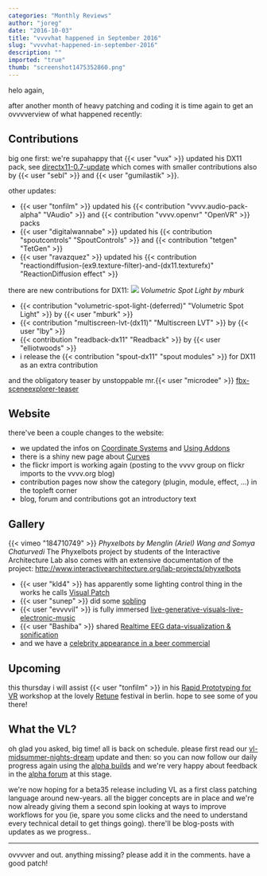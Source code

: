 ```yaml
---
categories: "Monthly Reviews"
author: "joreg"
date: "2016-10-03"
title: "vvvvhat happened in September 2016"
slug: "vvvvhat-happened-in-september-2016"
description: ""
imported: "true"
thumb: "screenshot1475352860.png"
---
```


helo again,

after another month of heavy patching and coding it is time again to get an ovvvverview of what happened recently: 

## Contributions

big one first: we're supahappy that {{< user "vux" >}} updated his DX11 pack, see [directx11-0.7-update](/blog/2016/directx11-0.7-update) which comes with smaller contributions also by {{< user "sebl" >}} and {{< user "gumilastik" >}}.

other updates:
- {{< user "tonfilm" >}} updated his {{< contribution "vvvv.audio-pack-alpha" "VAudio" >}} and {{< contribution "vvvv.openvr" "OpenVR" >}} packs
- {{< user "digitalwannabe" >}} updated his {{< contribution "spoutcontrols" "SpoutControls" >}} and {{< contribution "tetgen" "TetGen" >}}
- {{< user "ravazquez" >}} updated his {{< contribution "reactiondiffusion-(ex9.texture-filter)-and-(dx11.texturefx)" "ReactionDiffusion effect" >}}

there are new contributions for DX11:
![](screenshot1475352860.png) 
*Volumetric Spot Light by mburk*
- {{< contribution "volumetric-spot-light-(deferred)" "Volumetric Spot Light" >}} by {{< user "mburk" >}}
- {{< contribution "multiscreen-lvt-(dx11)" "Multiscreen LVT" >}} by {{< user "lby" >}}
- {{< contribution "readback-dx11" "Readback" >}} by {{< user "elliotwoods" >}}
- i release the {{< contribution "spout-dx11" "spout modules" >}} for DX11 as an extra contribution 

and the obligatory teaser by unstoppable mr.{{< user "microdee" >}} [fbx-sceneexplorer-teaser](/blog/fbx-sceneexplorer-teaser)

## Website

there've been a couple changes to the website:
- we updated the infos on [Coordinate Systems](https://betadocs.vvvv.org/topics/graphics/direct3d-9/basics/coordinate-systems/index.html) and [Using Addons](https://betadocs.vvvv.org/using-vvvv/patching/using-addons.html)
- there is a shiny new page about [Curves](https://betadocs.vvvv.org/topics/graphics/direct3d-9/geometry/curves/curves.html)
- the flickr import is working again (posting to the vvvv group on flickr imports to the vvvv.org blog)
- contribution pages now show the category (plugin, module, effect, ...) in the topleft corner
- blog, forum and contributions got an introductory text

## Gallery

{{< vimeo "184710749" >}}
*Phyxelbots by Menglin (Ariel) Wang and Somya Chaturvedi*
The Phyxelbots project by students of the Interactive Architecture Lab also comes with an extensive documentation of the project: http://www.interactivearchitecture.org/lab-projects/phyxelbots

- {{< user "kld4" >}} has apparently some lighting control thing in the works he calls [Visual Patch](https://www.youtube.com/watch?v=UhpUk6BtBZw)
- {{< user "sunep" >}} did some [sobling](/blog/sobling)
- {{< user "evvvvil" >}} is fully immersed [live-generative-visuals-live-electronic-music](/blog/live-generative-visuals-live-electronic-music)
- {{< user "Bashiba" >}} shared [Realtime EEG data-visualization & sonification](/blog/real-time-eeg-data-visualization-sonification)
- and we have a [celebrity appearance in a beer commercial](https://www.youtube.com/watch?v=-4sUsKQ_ik8)

## Upcoming

this thursday i will assist {{< user "tonfilm" >}} in his [Rapid Prototyping for VR](/blog/2016/rapid-prototyping-for-vr-with-vvvv-retune-festival) workshop at the lovely [Retune](https://retune.de) festival in berlin. hope to see some of you there!

## What the VL?

oh glad you asked, big time! all is back on schedule. please first read our [vl-midsummer-nights-dream](/blog/2016/vl-midsummer-nights-dream) update and then: so you can now follow our daily progress again using the [alpha builds](https://vvvv.org/downloads/previews) and we're very happy about feedback in the [alpha forum](https://discourse.vvvv.org/) at this stage. 

we're now hoping for a beta35 release including VL as a first class patching language around new-years. all the bigger concepts are in place and we're now already giving them a second spin looking at ways to improve workflows for you (ie, spare you some clicks and the need to understand every technical detail to get things going). there'll be blog-posts with updates as we progress..

---

ovvvver and out. anything missing? please add it in the comments. have a good patch!



